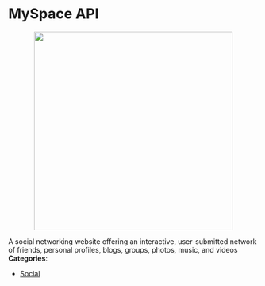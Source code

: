 # MySpace API

<p align="center">
    <img width="400" src="https://raw.githubusercontent.com/awesome-apis/awesome-apis/apis/myspace-api/logo_256x256.png" />
</p>


A social networking website offering an interactive, user-submitted network of friends, personal profiles, blogs, groups, photos, music, and videos
**Categories**:

- [Social](https://github/awesome-apis/awesome-apis#social)



